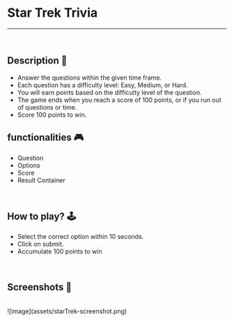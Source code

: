 # **Star Trek Trivia** 

---

<br>

## **Description 📃**
<!-- add your game description here  -->
- Answer the questions within the given time frame.
- Each question has a difficulty level: Easy, Medium, or Hard.
- You will earn points based on the difficulty level of the question.
- The game ends when you reach a score of 100 points, or if you run out of questions or time.
- Score 100 points to win.

## **functionalities 🎮**
<!-- add functionalities over here -->
- Question
- Options
- Score
- Result Container
<br>

## **How to play? 🕹️**
<!-- add the steps how to play games -->
- Select the correct option within 10 seconds.
- Click on submit.
- Accumulate 100 points to win

<br>

## **Screenshots 📸**

<br>
<!-- add your screenshots like this -->
<!-- ![image](url) -->
![image](assets/starTrek-screenshot.png)

<br>

